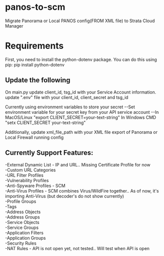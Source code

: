 # panos-to-scm
Migrate Panorama or Local PANOS config(FROM XML file) to Strata Cloud Manager

# Requirements
First, you need to install the python-dotenv package. You can do this using pip:
pip install python-dotenv

## Update the following
On main.py update client_id, tsg_id with your Service Account information.
update ".env" file with your client_id, client_secret and tsg_id

Currently using environment variables to store your secret
--Set environment variable for your secret key from your API service account
--In MacOS/Linux "export CLIENT_SECRET=your-text-string" In Windows CMD "setx CLIENT_SECRET your-text-string"

Additionally, update xml_file_path with your XML file export of Panorama or Local Firewall running config

## Currently Support Features:

-External Dynamic List - IP and URL.. Missing Certificate Profile for now<br />
-Custom URL Categories<br />
-URL Filter Profiles<br />
-Vulnerability Profiles<br />
-Anti-Spyware Profiles - SCM<br />
-Anti-Virus Profiles - SCM combines Virus/WildFire together.. As of now, it's importing Anti-Virus (but decoder's do not show currently)<br />
-Profile Groups<br />
-Tags<br />
-Address Objects<br />
-Address Groups<br />
-Service Objects<br />
-Service Groups<br />
-Application Filters<br />
-Application Groups<br />
-Security Rules<br />
-NAT Rules - API is not open yet, not tested.. Will test when API is open<br />
